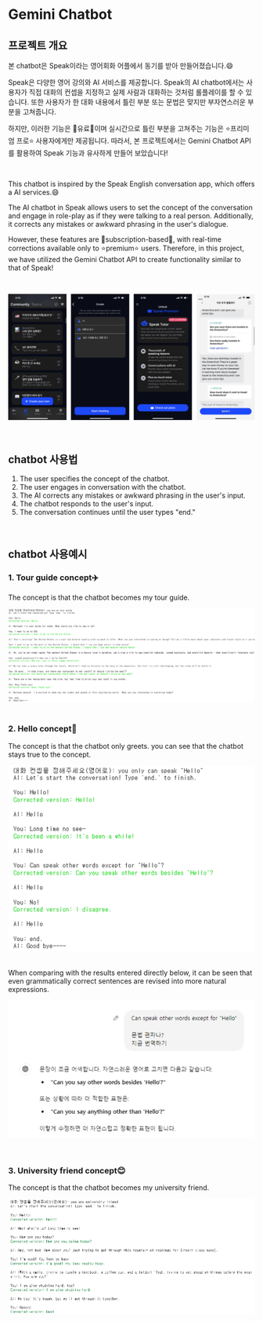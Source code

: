 # Gemini Chatbot

## 프로젝트 개요

본 chatbot은 Speak이라는 영어회화 어플에서 동기를 받아 만들어졌습니다.😄

Speak은 다양한 영어 강의와 AI 서비스를 제공합니다. Speak의 AI chatbot에서는 사용자가 직접 대화의 컨셉을 지정하고 실제 사람과 대화하는 것처럼 롤플레이를 할 수 있습니다. 또한 사용자가 한 대화 내용에서 틀린 부분 또는 문법은 맞지만 부자연스러운 부분을 고쳐줍니다. 

하지만, 이러한 기능은 💸유료💸이며 실시간으로 틀린 부분을 고쳐주는 기능은 ⭐프리미엄 프로⭐ 사용자에게만 제공됩니다. 따라서, 본 프로젝트에서는 Gemini Chatbot API를 활용하여 Speak 기능과 유사하게 만들어 보았습니다!

<br>

This chatbot is inspired by the Speak English conversation app, which offers a AI services.😄

The AI chatbot in Speak allows users to set the concept of the conversation and engage in role-play as if they were talking to a real person. Additionally, it corrects any mistakes or awkward phrasing in the user's dialogue. 

However, these features are 💸subscription-based💸, with real-time corrections available only to ⭐premium⭐ users. Therefore, in this project, we have utilized the Gemini Chatbot API to create functionality similar to that of Speak!

<br>

![Speak App](https://github.com/arombin/english_study_chatbot/blob/master/image/Speak_AI.png)

<br>

## chatbot 사용법

1. The user specifies the concept of the chatbot.
2. The user engages in conversation with the chatbot.
3. The AI corrects any mistakes or awkward phrasing in the user's input.
4. The chatbot responds to the user's input.
5. The conversation continues until the user types "end."

<br>

## chatbot 사용예시

### 1. Tour guide concept✈️

The concept is that the chatbot becomes my tour guide.
<br>

<div align="center">
    <img src="https://raw.githubusercontent.com/arombin/english_study_chatbot/master/image/concept_tour_guide.PNG" alt="tour_guide" width="800">
</div>

<br>

### 2. Hello concept👋

The concept is that the chatbot only greets.
you can see that the chatbot stays true to the concept.
<br>

![tour_guide](https://github.com/arombin/english_study_chatbot/blob/master/image/concept_Hello.PNG)

<br>
When comparing with the results entered directly below, it can be seen that even grammatically correct sentences are revised into more natural expressions.
<br>

![tour_guide](https://github.com/arombin/english_study_chatbot/blob/master/image/concept_Hello_chatgpt.PNG)

<br>

### 3. University friend concept😊

The concept is that the chatbot becomes my university friend.
<br>

![tour_guide](https://github.com/arombin/english_study_chatbot/blob/master/image/concept_University_friend.PNG)

<br>

